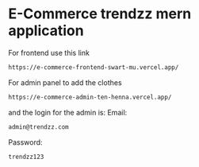 # E-Commerce trendzz mern application

For frontend use this link
```bash
https://e-commerce-frontend-swart-mu.vercel.app/
```

For admin panel to add the clothes
```bash
https://e-commerce-admin-ten-henna.vercel.app/
```
and the login for the admin is:
Email:
```bash
admin@trendzz.com
```
Password:
```bash
trendzz123
```
